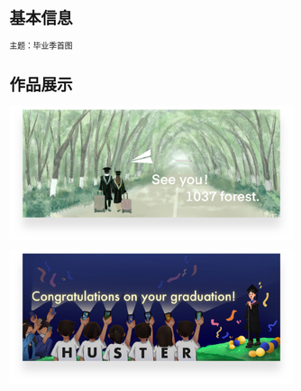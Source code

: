 # 基本信息

主题：毕业季首图

# 作品展示

<p align='center'>
<img src='../images/2022/毕业季.png'>
</p>

<p align='center'>
<img src='../images/2022/毕业季2.png'>
</p>
